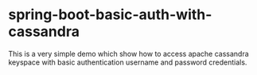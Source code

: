 # spring-boot-basic-auth-with-cassandra
This is a very simple demo which show how to access apache cassandra keyspace with basic authentication username and password credentials.
